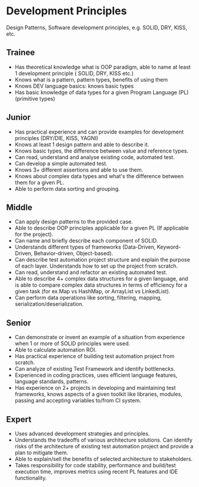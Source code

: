 # Development Principles
Design Patterns, Software development principles, e.g. SOLID, DRY, KISS, etc.
## Trainee
- Has theoretical knowledge what is OOP paradigm, able to name at least 1 development principle ( SOLID, DRY, KISS etc.)
- Knows what is a pattern, pattern types, benefits of using them
- Knows DEV language basics: knows basic types
- Has basic knowledge of data types for a given Program Language (PL) (primitive types)
## Junior
- Has practical experience and can provide examples for development principles (DRY/DIE, KISS, YAGNI)
- Knows at least 1 design pattern and able to describe it.
- Knows basic types, the difference between value and reference types.
- Can read, understand and analyse existing code, automated test.
- Can develop a simple automated test. 
- Knows 3+ different assertions and able to use them.
- Knows about complex data types and what's the difference between them for a given PL.
- Able to perform data sorting and grouping.
## Middle
- Can apply design patterns to the provided case. 
- Able to describe OOP principles applicable for a given PL (If applicable for the project).
- Can name and briefly describe each component of SOLID.
- Understands different types of frameworks (Data-Driven, Keyword-Driven, Behavior-driven, Object-based).
- Can describe test automation project structure and explain the purpose of each layer. Understands how to set up the project from scratch.
- Can read, understand and refactor an existing automated test. 
- Able to describe 4+ complex data structures for a given language, and is able to compare complex data structures in terms of efficiency for a given task (for ex.Map vs HashMap, or ArrayList vs LinkedList).
- Can perform data operations like sorting, filtering, mapping, serialization/deserialization.
## Senior
- Can demonstrate or invent an example of a situation from experience when 1 or more of SOLID principles were used.
- Able to calculate automation ROI.
- Has practical experience of building test automation project from scratch.
- Can analyze of existing Test Framework and identify bottlenecks.
- Experienced in coding practices, uses efficient language features, language standards, patterns.
- Has experience on 2+ projects in developing and maintaining test frameworks, knows aspects of a given toolkit like libraries, modules, passing and accepting variables to/from CI system.
## Expert
- Uses advanced development strategies and principles.
- Understands the tradeoffs of various architecture solutions. Can identify risks of the architecture of existing test automation project and provide a plan to mitigate them.
- Able to explain/sell the benefits of selected architecture to stakeholders.
- Takes responsibility for code stability, performance and build/test execution time, improves metrics using recent PL features and IDE functionality.